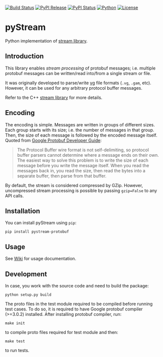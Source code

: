 [![Build Status](https://img.shields.io/travis/cartoonist/pystream-protobuf.svg?style=flat-square)](https://travis-ci.org/cartoonist/pystream-protobuf)
[![PyPI Release](https://img.shields.io/pypi/v/pystream-protobuf.svg?style=flat-square)](https://pypi.python.org/pypi/pystream-protobuf)
[![PyPI Status](https://img.shields.io/pypi/status/pystream-protobuf.svg?style=flat-square)](https://pypi.python.org/pypi/pystream-protobuf)
[![Python](https://img.shields.io/pypi/pyversions/pystream-protobuf.svg?style=flat-square)](https://www.python.org/download/releases/3.0/)
[![License](https://img.shields.io/pypi/l/pystream-protobuf.svg?style=flat-square)](https://github.com/cartoonist/pystream-protobuf/blob/master/LICENSE)

# pyStream
Python implementation of [stream library](https://github.com/vgteam/stream).

## Introduction
This library enables _stream processing_ of protobuf messages; i.e. multiple
protobuf messages can be written/read into/from a single stream or file.

It was originally developed to parse/write [vg](https://github.com/vgteam/vg)
file formats (`.vg`, `.gam`, etc). However, it can be used for any arbitrary
protocol buffer messages.

Refer to the C++ [stream library](https://github.com/vgteam/stream) for more
details.

## Encoding
The encoding is simple. Messages are written in groups of different sizes. Each
group starts with its size; i.e. the number of messages in that group. Then, the
size of each message is followed by the encoded message itself. Quoted from
[Google Protobuf Developer Guide](https://developers.google.com/protocol-buffers/docs/techniques#streaming):

> The Protocol Buffer wire format is not self-delimiting, so protocol buffer
> parsers cannot determine where a message ends on their own. The easiest way to
> solve this problem is to write the size of each message before you write the
> message itself. When you read the messages back in, you read the size, then
> read the bytes into a separate buffer, then parse from that buffer.

By default, the stream is considered compressed by GZip. However, uncompressed
stream processing is possible by passing `gzip=False` to any API calls.

## Installation
You can install pyStream using `pip`:

    pip install pystream-protobuf

## Usage
See [Wiki](https://github.com/cartoonist/pystream-protobuf/wiki) for usage documentation.

## Development
In case, you work with the source code and need to build the package:

    python setup.py build

The proto files in the test module required to be compiled before running test
cases. To do so, it is required to have Google protobuf compiler (>=3.0.2)
installed. After installing protobuf compiler, run:

    make init

to compile proto files required for test module and then:

    make test

to run tests.

